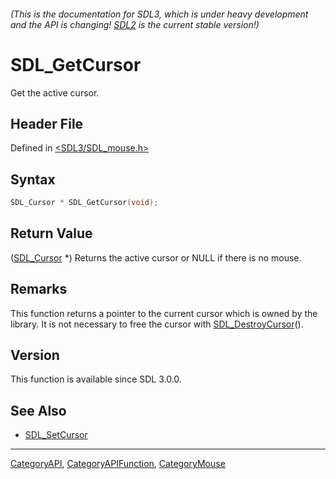 ###### (This is the documentation for SDL3, which is under heavy development and the API is changing! [SDL2](https://wiki.libsdl.org/SDL2/) is the current stable version!)
# SDL_GetCursor

Get the active cursor.

## Header File

Defined in [<SDL3/SDL_mouse.h>](https://github.com/libsdl-org/SDL/blob/main/include/SDL3/SDL_mouse.h)

## Syntax

```c
SDL_Cursor * SDL_GetCursor(void);
```

## Return Value

([SDL_Cursor](SDL_Cursor) *) Returns the active cursor or NULL if there is
no mouse.

## Remarks

This function returns a pointer to the current cursor which is owned by the
library. It is not necessary to free the cursor with
[SDL_DestroyCursor](SDL_DestroyCursor)().

## Version

This function is available since SDL 3.0.0.

## See Also

- [SDL_SetCursor](SDL_SetCursor)

----
[CategoryAPI](CategoryAPI), [CategoryAPIFunction](CategoryAPIFunction), [CategoryMouse](CategoryMouse)

